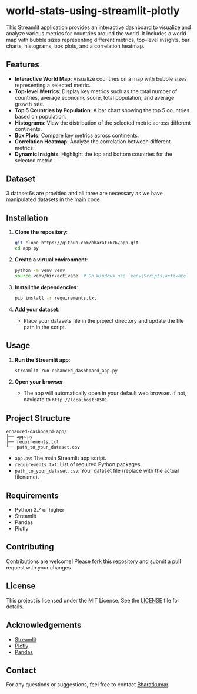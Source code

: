 # world-stats-using-streamlit-plotly
This Streamlit application provides an interactive dashboard to visualize and analyze various metrics for countries around the world. It includes a world map with bubble sizes representing different metrics, top-level insights, bar charts, histograms, box plots, and a correlation heatmap.

## Features

- **Interactive World Map**: Visualize countries on a map with bubble sizes representing a selected metric.
- **Top-level Metrics**: Display key metrics such as the total number of countries, average economic score, total population, and average growth rate.
- **Top 5 Countries by Population**: A bar chart showing the top 5 countries based on population.
- **Histograms**: View the distribution of the selected metric across different continents.
- **Box Plots**: Compare key metrics across continents.
- **Correlation Heatmap**: Analyze the correlation between different metrics.
- **Dynamic Insights**: Highlight the top and bottom countries for the selected metric.

## Dataset
3 dataset6s are provided and all three are necessary as we have manipulated datasets in the main code
## Installation

1. **Clone the repository**:
   ```bash
   git clone https://github.com/bharat7676/app.git
   cd app.py
   ```

2. **Create a virtual environment**:
   ```bash
   python -m venv venv
   source venv/bin/activate  # On Windows use `venv\Scripts\activate`
   ```

3. **Install the dependencies**:
   ```bash
   pip install -r requirements.txt
   ```

4. **Add your dataset**:
   - Place your datasets file in the project directory and update the file path in the script.

## Usage

1. **Run the Streamlit app**:
   ```bash
   streamlit run enhanced_dashboard_app.py
   ```

2. **Open your browser**:
   - The app will automatically open in your default web browser. If not, navigate to `http://localhost:8501`.

## Project Structure

```
enhanced-dashboard-app/
├── app.py
├── requirements.txt
└── path_to_your_dataset.csv
```

- `app.py`: The main Streamlit app script.
- `requirements.txt`: List of required Python packages.
- `path_to_your_dataset.csv`: Your dataset file (replace with the actual filename).

## Requirements

- Python 3.7 or higher
- Streamlit
- Pandas
- Plotly

## Contributing

Contributions are welcome! Please fork this repository and submit a pull request with your changes.

## License

This project is licensed under the MIT License. See the [LICENSE](LICENSE) file for details.

## Acknowledgements

- [Streamlit](https://streamlit.io/)
- [Plotly](https://plotly.com/python/)
- [Pandas](https://pandas.pydata.org/)

## Contact

For any questions or suggestions, feel free to contact [Bharatkumar](mailto:bharatkumarsalalli2.0@gmail.com).
